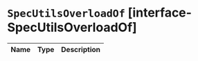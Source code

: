 # `SpecUtilsOverloadOf` [interface-SpecUtilsOverloadOf]

| Name | Type | Description |
| - | - | - |
